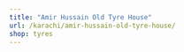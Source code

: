 ```yaml
---
title: "Amir Hussain Old Tyre House"
url: /karachi/amir-hussain-old-tyre-house/
shop: tyres
---
```

